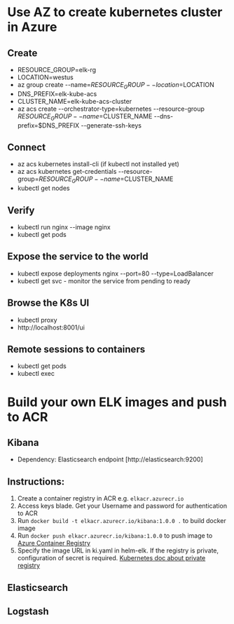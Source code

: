 # Use AZ to create kubernetes cluster in Azure
## Create
* RESOURCE_GROUP=elk-rg
* LOCATION=westus
* az group create --name=$RESOURCE_GROUP --location=$LOCATION
* DNS_PREFIX=elk-kube-acs
* CLUSTER_NAME=elk-kube-acs-cluster
* az acs create --orchestrator-type=kubernetes --resource-group $RESOURCE_GROUP --name=$CLUSTER_NAME --dns-prefix=$DNS_PREFIX --generate-ssh-keys
## Connect
* az acs kubernetes install-cli (if kubectl not installed yet)
* az acs kubernetes get-credentials --resource-group=$RESOURCE_GROUP --name=$CLUSTER_NAME
* kubectl get nodes

## Verify
* kubectl run nginx --image nginx
* kubectl get pods

## Expose the service to the world
* kubectl expose deployments nginx --port=80 --type=LoadBalancer
* kubectl get svc - monitor the service from pending to ready

## Browse the K8s UI
* kubectl proxy
* http://localhost:8001/ui

## Remote sessions to containers
* kubectl get pods
* kubectl exec <pod name> <command>

# Build your own ELK images and push to ACR
## Kibana
* Dependency: Elasticsearch endpoint [http://elasticsearch:9200]

## Instructions:
1. Create a container registry in ACR e.g. ```elkacr.azurecr.io```
2. Access keys blade. Get your Username and password for authentication to ACR
1. Run ```docker build -t elkacr.azurecr.io/kibana:1.0.0 .``` to build docker image
2. Run ```docker push elkacr.azurecr.io/kibana:1.0.0``` to push image to [Azure Container Registry](https://docs.microsoft.com/en-us/azure/container-registry/container-registry-get-started-docker-cli)
3. Specify the image URL in ki.yaml in helm-elk. If the registry is private, configuration of secret is required. [Kubernetes doc about private registry](https://kubernetes.io/docs/concepts/containers/images/#using-azure-container-registry-acr)

## Elasticsearch


## Logstash
